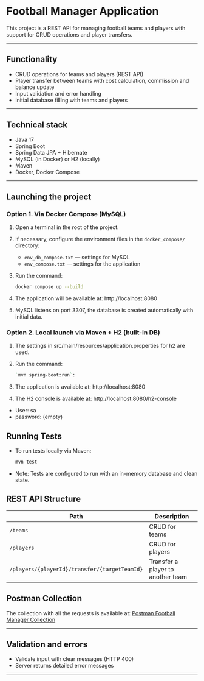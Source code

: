 # Football Manager Application

This project is a REST API for managing football teams and players with support for CRUD operations and player transfers.

---

## Functionality

- CRUD operations for teams and players (REST API)
- Player transfer between teams with cost calculation, commission and balance update
- Input validation and error handling
- Initial database filling with teams and players

---

## Technical stack

- Java 17
- Spring Boot
- Spring Data JPA + Hibernate
- MySQL (in Docker) or H2 (locally)
- Maven
- Docker, Docker Compose

---

## Launching the project

### Option 1. Via Docker Compose (MySQL)

1. Open a terminal in the root of the project.

2. If necessary, configure the environment files in the `docker_compose/` directory:
   - `env_db_compose.txt` — settings for MySQL
   - `env_compose.txt` — settings for the application

3. Run the command:
    ```bash
    docker compose up --build

4. The application will be available at:
http://localhost:8080

5. MySQL listens on port 3307, the database is created automatically with initial data.

### Option 2. Local launch via Maven + H2 (built-in DB)

1. The settings in src/main/resources/application.properties for h2 are used.

2. Run the command:
    ```bash
    `mvn spring-boot:run`:

3. The application is available at:
http://localhost:8080

4. The H2 console is available at:
http://localhost:8080/h2-console
- User: sa
- password: (empty)

## Running Tests

- To run tests locally via Maven:
    ```bash
    mvn test
    ```
- Note: Tests are configured to run with an in-memory database and clean state.

## REST API Structure

| Path | Description |
|------------------------------------|-----------------------------------|
| `/teams` | CRUD for teams |
| `/players` | CRUD for players |
| `/players/{playerId}/transfer/{targetTeamId}` | Transfer a player to another team |

## Postman Collection

The collection with all the requests is available at:
[Postman Football Manager Collection](https://web.postman.co/workspace/My-Workspace~c9cf9a7a-3fc5-4c22-8366-9af4580dbec1/collection/28166767-d983f681-44da-4f51-b2e1-f391961971b0?action=share&source=copy-link&creator=28166767)

---

## Validation and errors

- Validate input with clear messages (HTTP 400)
- Server returns detailed error messages

---